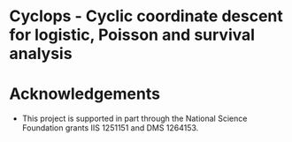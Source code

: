 Cyclops - Cyclic coordinate descent for logistic, Poisson and survival analysis
========================


# Acknowledgements
- This project is supported in part through the National Science Foundation grants IIS 1251151 and DMS 1264153.
